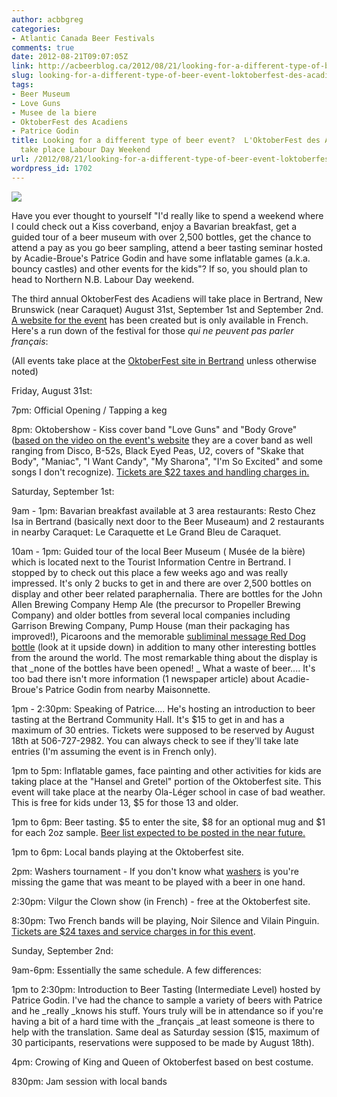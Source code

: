 ```yaml
---
author: acbbgreg
categories:
- Atlantic Canada Beer Festivals
comments: true
date: 2012-08-21T09:07:05Z
link: http://acbeerblog.ca/2012/08/21/looking-for-a-different-type-of-beer-event-loktoberfest-des-acadiens-to-take-place-labour-day-weekend/
slug: looking-for-a-different-type-of-beer-event-loktoberfest-des-acadiens-to-take-place-labour-day-weekend
tags:
- Beer Museum
- Love Guns
- Musee de la biere
- OktoberFest des Acadiens
- Patrice Godin
title: Looking for a different type of beer event?  L'OktoberFest des Acadiens to
  take place Labour Day Weekend
url: /2012/08/21/looking-for-a-different-type-of-beer-event-loktoberfest-des-acadiens-to-take-place-labour-day-weekend/
wordpress_id: 1702
---
```


[![](http://acbeerblog.ca/wp-content/uploads/2012/08/oktoberfest-des-acadiens-2.jpg)](http://acbeerblog.ca/wp-content/uploads/2012/08/oktoberfest-des-acadiens-2.jpg)

Have you ever thought to yourself "I'd really like to spend a weekend where I could check out a Kiss coverband, enjoy a Bavarian breakfast, get a guided tour of a beer museum with over 2,500 bottles, get the chance to attend a pay as you go beer sampling, attend a beer tasting seminar hosted by Acadie-Broue's Patrice Godin and have some inflatable games (a.k.a. bouncy castles) and other events for the kids"?  If so, you should plan to head to Northern N.B. Labour Day weekend.

The third annual OktoberFest des Acadiens will take place in Bertrand, New Brunswick (near Caraquet) August 31st, September 1st and September 2nd.  [A website for the event](http://www.oktoberfestdesacadiens.com/) has been created but is only available in French.  Here's a run down of the festival for those _qui ne peuvent pas parler français_:

(All events take place at the [OktoberFest site in Bertrand](http://www.oktoberfestdesacadiens.com/carte_geo.php) unless otherwise noted)

Friday, August 31st:

7pm:  Official Opening / Tapping a keg

8pm:  Oktobershow - Kiss cover band "Love Guns" and "Body Grove" ([based on the video on the event's website](http://www.oktoberfestdesacadiens.com/programmation.php) they are a cover band as well ranging from Disco, B-52s, Black Eyed Peas, U2, covers of "Skake that Body", "Maniac", "I Want Candy", "My Sharona", "I'm So Excited" and some songs I don't recognize).  [Tickets are $22 taxes and handling charges in.](http://www.admission.com/event/Oktoberfest-Body-Groove-vend-billets/OF120831)

Saturday, September 1st:

9am - 1pm:  Bavarian breakfast available at 3 area restaurants:  Resto Chez Isa in Bertrand (basically next door to the Beer Museaum) and 2 restaurants in nearby Caraquet:   Le Caraquette et Le Grand Bleu de Caraquet.

10am - 1pm:  Guided tour of the local Beer Museum ( Musée de la bière) which is located next to the Tourist Information Centre in Bertrand. I stopped by to check out this place a few weeks ago and was really impressed.  It's only 2 bucks to get in and there are over 2,500 bottles on display and other beer related paraphernalia.  There are bottles for the John Allen Brewing Company Hemp Ale (the precursor to Propeller Brewing Company) and older bottles from several local companies including Garrison Brewing Company, Pump House (man their packaging has improved!),  Picaroons and the memorable [subliminal message Red Dog bottle](http://www.google.ca/imgres?imgurl=http://www.marineviewbev.com/ecom_img/original-78-122-reddog.jpg&imgrefurl=http://www.marineviewbev.com/store/products/red-dog-domestic-beer-&h=260&w=305&sz=21&tbnid=UBfYsEazAPXP4M:&tbnh=90&tbnw=106&zoom=1&usg=__zGwowjtymPjSKNBfk9zp9pw2Cuc=&docid=Y9PRHHUjBAbC6M&sa=X&ei=MD8wUMa0Nca16wGUuYHgAw&ved=0CGMQ9QEwAQ&dur=55) (look at it upside down)  in addition to many other interesting bottles from the around the world.  The most remarkable thing about the display is that _none of the bottles have been opened! _ What a waste of beer....  It's too bad there isn't more information (1 newspaper article) about Acadie-Broue's Patrice Godin from nearby Maisonnette.

1pm - 2:30pm:  Speaking of Patrice.... He's hosting an introduction to beer tasting at the Bertrand Community Hall.  It's $15 to get in and has a maximum of 30 entries.  Tickets were supposed to be reserved by August 18th at 506-727-2982.  You can always check to see if they'll take late entries (I'm assuming the event is in French only).

1pm to 5pm:  Inflatable games, face painting and other activities for kids are taking place at the "Hansel and Gretel" portion of the Oktoberfest site.  This event will take place at the nearby Ola-Léger school in case of bad weather.  This is free for kids under 13, $5 for those 13 and older.

1pm to 6pm:  Beer tasting.  $5 to enter the site, $8 for an optional mug and $1 for each 2oz sample.  [Beer list expected to be posted in the near future.](http://www.oktoberfestdesacadiens.com/micro_brasserie.php)

1pm to 6pm:  Local bands playing  at the Oktoberfest site.

2pm:  Washers tournament - If you don't know what [washers](http://www.members.shaw.ca/bvwhit/washers.html) is you're missing the game that was meant to be played with a beer in one hand.

2:30pm:  Vilgur the Clown show (in French) - free at the Oktoberfest site.

8:30pm:  Two French bands will be playing, Noir Silence and Vilain Pinguin.  [Tickets are $24 taxes and service charges in for this event](http://www.admission.com/event/Oktoberfest-vilain-pingouin-sam-billets/OF120901).

Sunday, September 2nd:

9am-6pm:  Essentially the same schedule.  A few differences:

1pm to 2:30pm:  Introduction to Beer Tasting (Intermediate Level) hosted by Patrice Godin.  I've had the chance to sample a variety of beers with Patrice and he _really _knows his stuff.  Yours truly will be in attendance so if you're having a bit of a hard time with the _français _at least someone is there to help with the translation.  Same deal as Saturday session ($15, maximum of 30 participants, reservations were supposed to be made by August 18th).

4pm:  Crowing of King and Queen of Oktoberfest based on best costume.

830pm:  Jam session with local bands
